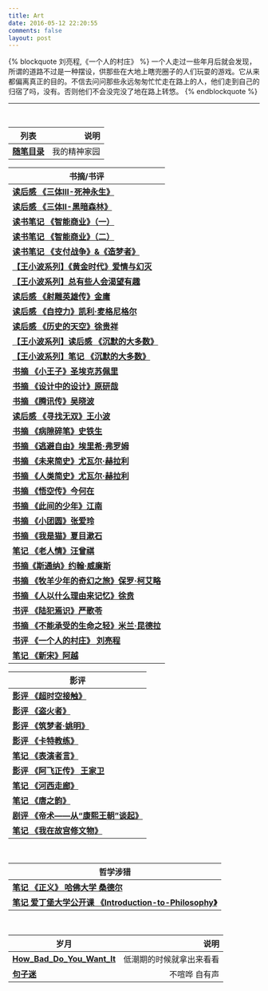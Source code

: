 ```yaml
---
title: Art
date: 2016-05-12 22:20:55
comments: false
layout: post
---
```


{% blockquote 刘亮程,《一个人的村庄》 %}
一个人走过一些年月后就会发现，所谓的道路不过是一种摆设，供那些在大地上瞎兜圈子的人们玩耍的游戏。它从来都偏离真正的目的。不信去问问那些永远匆匆忙忙走在路上的人，他们走到自己的归宿了吗，没有。否则他们不会没完没了地在路上转悠。
{% endblockquote %}

***

<br>

| 列表           | 说明           | 
| ------------- | -------------:| 
| **<a href="/art/diary/【随笔目录】我的精神家园/">随笔目录</a>** | 我的精神家园|

| 书摘/书评           | 
| ------------------ |
| **<a href="/art/book/book-three-body-III/">读后感 《三体III-死神永生》 </a>** |
| **<a href="/art/book/book-three-body-II/">读后感 《三体II-黑暗森林》 </a>** |
| **<a href="/art/book/book-intelligent-business-2018-part1/">读书笔记 《智能商业》（一） </a>** |
| **<a href="/art/book/book-intelligent-business-2018-part2/">读书笔记 《智能商业》（二） </a>** |
| **<a href="/art/book/book-the-paypal-wars-2015/">读书笔记 《支付战争》&《造梦者》 </a>** |
| **<a href="/art/book/spiritualhome/20181213-golden-age/">【王小波系列】《黄金时代》爱情与幻灭 </a>** |
| **<a href="/art/book/spiritualhome/20181209-about-interest/">【王小波系列】总有些人会渴望有趣 </a>** |
| **<a href="/art/book/swordsman/book-the-legend-of-the-condor-heroes/">读后感 《射雕英雄传》金庸 </a>** |
| **<a href="/art/book/book-the-willpower-instinct/">读后感 《自控力》凯利·麦格尼格尔 </a>** |
| **<a href="/art/book/book-xuguixiang-lishidetiankong/">读后感 《历史的天空》徐贵祥 </a>** |
| **<a href="/art/book/spiritualhome/silent-majority-review/">【王小波系列】读后感 《沉默的大多数》</a>** |
| **<a href="/art/book/spiritualhome/silent-majority/">【王小波系列】笔记 《沉默的大多数》</a>** |
| **<a href="/art/book/书摘-小王子/">书摘 《小王子》圣埃克苏佩里 </a>**  |
| **<a href="/art/book/书摘-原研哉-设计中的设计/">书摘 《设计中的设计》原研哉 </a>** |
| **<a href="/art/book/书评-吴晓波-腾讯传/">书摘 《腾讯传》吴晓波 </a>**  |
| **<a href="/art/book/书摘-王小波-寻找无双/">读后感 《寻找无双》王小波 </a>**  |
| **<a href="/art/book/书摘-病隙碎笔/">书摘 《病隙碎笔》史铁生 </a>**        |
| **<a href="/art/book/书摘-逃避自由/">书摘 《逃避自由》埃里希·弗罗姆 </a>**  |
| **<a href="/art/book/书摘-未来简史/">书摘 《未来简史》尤瓦尔·赫拉利 </a>**  |
| **<a href="/art/book/书摘-人类简史/">书摘 《人类简史》尤瓦尔·赫拉利 </a>**  |
| **<a href="/art/book/书摘-悟空传/">书摘 《悟空传》今何在 </a>**  |
| **<a href="/art/book/书摘-此间的少年/">书摘 《此间的少年》江南 </a>**  |
| **<a href="/art/book/书摘-张爱玲-小团圆/">书摘 《小团圆》张爱玲 </a>**  |
| **<a href="/art/book/书摘-夏目漱石-我是猫/">书摘 《我是猫》夏目漱石 </a>**  |
| **<a href="/art/book/笔记-汪曾祺-老人情/">笔记 《老人情》汪曾祺</a>**  |     
| **<a href="/art/book/书摘-斯通纳/">书摘《斯通纳》约翰·威廉斯  </a>** |   
| **<a href="/art/book/书摘-牧羊少年的奇幻之旅">书摘 《牧羊少年的奇幻之旅》保罗·柯艾略 </a>** |
| **<a href="/art/book/书摘-徐贲-人以什么理由来记忆/">书摘 《人以什么理由来记忆》徐贲</a>** |
| **<a href="/art/book/书评-严歌苓-陆犯焉识/">书评 《陆犯焉识》严歌苓 </a>** | 
| **<a href="/art/book/书摘-不能承受的生命之轻/">书摘 《不能承受的生命之轻》米兰·昆德拉 </a>**  |
| **<a href="/art/book/book-liuliangcheng-yigerendecunzhuang/">书评 《一个人的村庄》 刘亮程</a>** |
| **<a href="/art/book/笔记-阿越-新宋/">笔记 《新宋》阿越 </a>**  |

| 影评           | 
| ------------- |
| **<a href="/art/movie/movie-contact-1997/">影评 《超时空接触》</a>**|
| **<a href="/art/movie/document-fire-thief-2013/">影评 《盗火者》</a>**|
| **<a href="/art/movie/document-yaoming-change-2017/">影评 《筑梦者·姚明》</a>**|
| **<a href="/art/movie/movie-coach-carter-2005/">影评 《卡特教练》</a>**|
| **<a href="/art/movie/movie-talk-2017/">笔记 《表演者言》</a>**    |
| **<a href="/art/movie/笔记-电影-阿飞正传/">影评 《阿飞正传》 王家卫</a>**    |
| **<a href="/art/movie/笔记-纪录片-河西走廊/">笔记 《河西走廊》</a>**    |
| **<a href="/art/movie/笔记-纪录片-唐之韵/">笔记 《唐之韵》</a>**     |
| **<a href="/art/movie/笔记-电视剧-帝术/">剧评 《帝术——从“康熙王朝”谈起》</a>** | 
| **<a href="/art/movie/笔记-纪录片-我在故宫修文物/">笔记 《我在故宫修文物》</a>**| 

<br> 

| 哲学涉猎          | 
| ------------- | 
| **<a href="/art/philosophy/笔记-正义-哈佛大学/">笔记 《正义》 哈佛大学 桑德尔</a>** |
| **<a href="/art/philosophy/Coursera-Introduction-to-Philosophy/">笔记 爱丁堡大学公开课 《Introduction-to-Philosophy》</a>** |

<br>   

| 岁月           | 说明           | 
| ------------- | -------------:| 
| **<a href="/art/life/How_Bad_Do_You_Want_It/">How_Bad_Do_You_Want_It</a>**| 低潮期的时候就拿出来看看|
| **<a href="/art/句子迷/">句子迷</a>**              | 不喧哗 自有声       |





